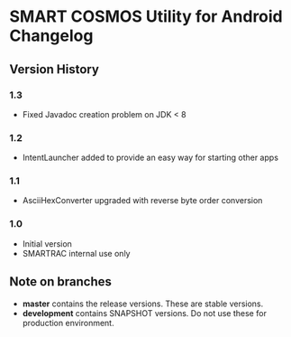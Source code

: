 # SMART COSMOS Utility for Android Changelog

## Version History

### 1.3

 - Fixed Javadoc creation problem on JDK < 8

### 1.2

 - IntentLauncher added to provide an easy way for starting other apps

### 1.1

 - AsciiHexConverter upgraded with reverse byte order conversion

### 1.0

 - Initial version
 - SMARTRAC internal use only

## Note on branches

 - **master** contains the release versions. These are stable versions.
 - **development** contains SNAPSHOT versions. Do not use these for production environment. 
